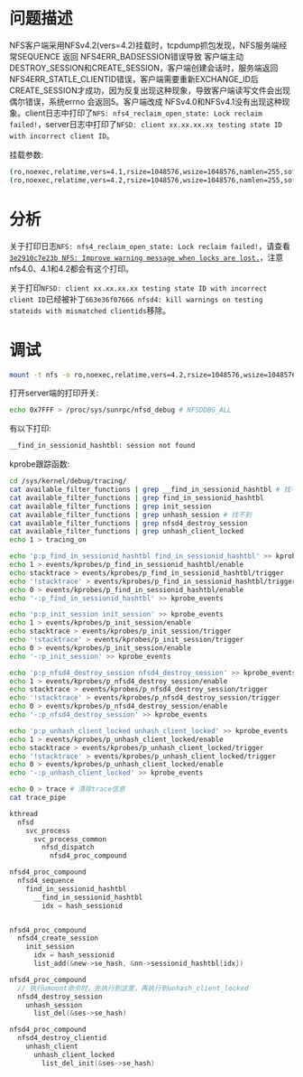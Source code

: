 # 问题描述

NFS客户端采用NFSv4.2(vers=4.2)挂载时，tcpdump抓包发现，NFS服务端经常SEQUENCE 返回 NFS4ERR_BADSESSION错误导致 客户端主动DESTROY_SESSION和CREATE_SESSION，客户端创建会话时，服务端返回NFS4ERR_STATLE_CLIENTID错误，客户端需要重新EXCHANGE_ID后CREATE_SESSION才成功，因为反复出现这种现象，导致客户端读写文件会出现偶尔错误，系统errno 会返回5。客户端改成 NFSv4.0和NFSv4.1没有出现这种现象。client日志中打印了`NFS: nfs4_reclaim_open_state: Lock reclaim failed!`，server日志中打印了`NFSD: client xx.xx.xx.xx testing state ID with incorrect client ID`。

挂载参数:
```sh
(ro,noexec,relatime,vers=4.1,rsize=1048576,wsize=1048576,namlen=255,soft,proto=tcp,timeo=10,retrans=2,sec=sys,clientaddr=xx.xx.xx.xx,local_lock=none,addr=xx.xx.xx.xx)
(ro,noexec,relatime,vers=4.2,rsize=1048576,wsize=1048576,namlen=255,soft,proto=tcp,timeo=10,retrans=2,sec=sys,clientaddr=xx.xx.xx.xx,local_lock=none,addr=xx.xx.xx.xx)
```

# 分析

关于打印日志`NFS: nfs4_reclaim_open_state: Lock reclaim failed!`，请查看[`3e2910c7e23b NFS: Improve warning message when locks are lost.`](https://chenxiaosong.com/courses/nfs/patches/NFS-Improve-warning-message-when-locks-are-lost.html)，注意nfs4.0、4.1和4.2都会有这个打印。

关于打印`NFSD: client xx.xx.xx.xx testing state ID with incorrect client ID`已经被补丁`663e36f07666 nfsd4: kill warnings on testing stateids with mismatched clientids`移除。

# 调试

```sh
mount -t nfs -o ro,noexec,relatime,vers=4.2,rsize=1048576,wsize=1048576,namlen=255,soft,proto=tcp,timeo=10,retrans=2,sec=sys,local_lock=none 192.168.53.214:s_test /mnt
```

打开server端的打印开关:
```sh
echo 0x7FFF > /proc/sys/sunrpc/nfsd_debug # NFSDDBG_ALL
```

有以下打印:
```sh
__find_in_sessionid_hashtbl: session not found
```

kprobe跟踪函数:
```sh
cd /sys/kernel/debug/tracing/
cat available_filter_functions | grep __find_in_sessionid_hashtbl # 找不到
cat available_filter_functions | grep find_in_sessionid_hashtbl
cat available_filter_functions | grep init_session
cat available_filter_functions | grep unhash_session # 找不到
cat available_filter_functions | grep nfsd4_destroy_session
cat available_filter_functions | grep unhash_client_locked
echo 1 > tracing_on

echo 'p:p_find_in_sessionid_hashtbl find_in_sessionid_hashtbl' >> kprobe_events
echo 1 > events/kprobes/p_find_in_sessionid_hashtbl/enable
echo stacktrace > events/kprobes/p_find_in_sessionid_hashtbl/trigger
echo '!stacktrace' > events/kprobes/p_find_in_sessionid_hashtbl/trigger
echo 0 > events/kprobes/p_find_in_sessionid_hashtbl/enable
echo '-:p_find_in_sessionid_hashtbl' >> kprobe_events

echo 'p:p_init_session init_session' >> kprobe_events
echo 1 > events/kprobes/p_init_session/enable
echo stacktrace > events/kprobes/p_init_session/trigger
echo '!stacktrace' > events/kprobes/p_init_session/trigger
echo 0 > events/kprobes/p_init_session/enable
echo '-:p_init_session' >> kprobe_events

echo 'p:p_nfsd4_destroy_session nfsd4_destroy_session' >> kprobe_events
echo 1 > events/kprobes/p_nfsd4_destroy_session/enable
echo stacktrace > events/kprobes/p_nfsd4_destroy_session/trigger
echo '!stacktrace' > events/kprobes/p_nfsd4_destroy_session/trigger
echo 0 > events/kprobes/p_nfsd4_destroy_session/enable
echo '-:p_nfsd4_destroy_session' >> kprobe_events

echo 'p:p_unhash_client_locked unhash_client_locked' >> kprobe_events
echo 1 > events/kprobes/p_unhash_client_locked/enable
echo stacktrace > events/kprobes/p_unhash_client_locked/trigger
echo '!stacktrace' > events/kprobes/p_unhash_client_locked/trigger
echo 0 > events/kprobes/p_unhash_client_locked/enable
echo '-:p_unhash_client_locked' >> kprobe_events

echo 0 > trace # 清除trace信息
cat trace_pipe
```

```c
kthread
  nfsd
    svc_process
      svc_process_common
        nfsd_dispatch
          nfsd4_proc_compound

nfsd4_proc_compound
  nfsd4_sequence
    find_in_sessionid_hashtbl
      __find_in_sessionid_hashtbl
        idx = hash_sessionid


nfsd4_proc_compound
  nfsd4_create_session
    init_session
      idx = hash_sessionid
      list_add(&new->se_hash, &nn->sessionid_hashtbl[idx])

nfsd4_proc_compound
  // 执行umount命令时，先执行到这里，再执行到unhash_client_locked
  nfsd4_destroy_session
    unhash_session
      list_del(&ses->se_hash)

nfsd4_proc_compound
  nfsd4_destroy_clientid
    unhash_client
      unhash_client_locked
        list_del_init(&ses->se_hash)
```